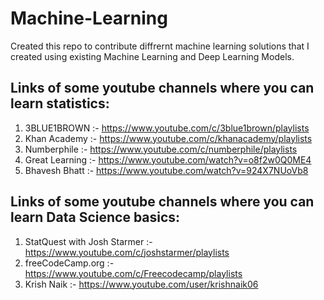 # Machine-Learning
Created this repo to contribute diffrernt machine learning solutions that I created using existing Machine Learning and Deep Learning Models.

## Links of some youtube channels where you can learn statistics:
1) 3BLUE1BROWN :- https://www.youtube.com/c/3blue1brown/playlists
2) Khan Academy  :- https://www.youtube.com/c/khanacademy/playlists
3) Numberphile  :- https://www.youtube.com/c/numberphile/playlists
4) Great Learning :- https://www.youtube.com/watch?v=o8f2w0Q0ME4 
5) Bhavesh Bhatt :- https://www.youtube.com/watch?v=924X7NUoVb8

## Links of some youtube channels where you can learn Data Science basics:
1) StatQuest with Josh Starmer  :- https://www.youtube.com/c/joshstarmer/playlists
2) freeCodeCamp.org :- https://www.youtube.com/c/Freecodecamp/playlists
3) Krish Naik :- https://www.youtube.com/user/krishnaik06
